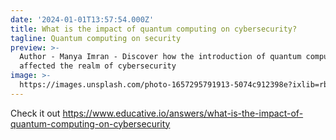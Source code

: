 ```yaml
---
date: '2024-01-01T13:57:54.000Z'
title: What is the impact of quantum computing on cybersecurity?
tagline: Quantum computing on security
preview: >-
  Author - Manya Imran - Discover how the introduction of quantum computing has
  affected the realm of cybersecurity
image: >-
  https://images.unsplash.com/photo-1657295791913-5074c912398e?ixlib=rb-1.2.1&ixid=MnwxMjA3fDB8MHxwaG90by1wYWdlfHx8fGVufDB8fHx8&auto=format&fit=crop&w=996&q=80
---
```

Check it out https://www.educative.io/answers/what-is-the-impact-of-quantum-computing-on-cybersecurity
